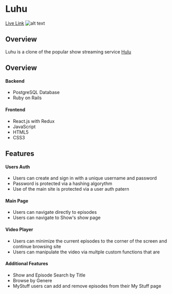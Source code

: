 # Luhu

[Live Link](https://luhu.herokuapp.com)
![alt text](https://luhu-seeds.s3.amazonaws.com/Main+Page+Screen+Shot.png "Splash Page Screen Shot")


## Overview

Luhu is a clone of the popular show streaming service [Hulu](https://www.hulu.com/) 

## Overview
 
#### Backend
  * PostgreSQL Database
  * Ruby on Rails
  
#### Frontend
  * React.js with Redux
  * JavaScript
  * HTML5
  * CSS3
  
## Features
 
#### Users Auth
   * Users can create and sign in with a unique username and password
   * Password is protected via a hashing algorythm
   * Use of the main site is protected via a user auth patern
 
#### Main Page 
   * Users can navigate directly to episodes 
   * Users can navigate to Show's show page
   
 #### Video Player
   * Users can minimize the current episodes to the corner of the screen and continue browsing site
   * Users can manipulate the video via multple custom functions that are
   
 #### Additional Features
   * Show and Episode Search by Title 
   * Browse by Genere 
   * MyStuff users can add and remove episodes     from their My Stuff page
 
 
   
 
 
  
  
  

